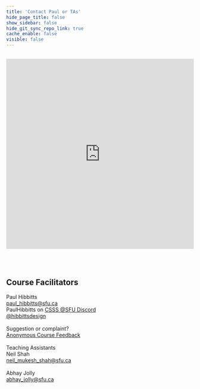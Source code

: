 ```yaml
---
title: 'Contact Paul or TAs'
hide_page_title: false
show_sidebar: false
hide_git_sync_repo_link: true
cache_enable: false
visible: false
---
```


<div class="row">
  <div class="col-md-7">
  <br><p><iframe id="livechat" style="margin-top: -16px; border: 1px #ffffff none;" src="https://hibbitts.rocket.chat/livechat?mode=popout" width="100%" height="510px" name="myiFrame" allowfullscreen="allowfullscreen"></iframe></p><br>
  </div>
  <div class="col-md-5 order-first order-md-2"><br>
  <h2>Course Facilitators</h2>
  Paul Hibbitts<br>  
  <i class="fa fa-envelope" aria-hidden="true"></i><a href="mailto:&#112;&#97;&#117;&#108;&#95;&#104;&#105;&#98;&#98;&#105;&#116;&#116;&#115;&#64;&#115;&#102;&#117;&#46;&#99;&#97;" class="external-link">
    &#112;&#97;&#117;&#108;&#95;&#104;&#105;&#98;&#98;&#105;&#116;&#116;&#115;&#64;&#115;&#102;&#117;&#46;&#99;&#97;
  </a><br>
  <i class="fa fa-comment" aria-hidden="true"></i> PaulHibbitts on <a href="https://t.co/GZQUc6iVjS">CSSS @SFU Discord</a><br>
  <i class="fa fa-twitter" aria-hidden="true"></i> <a href="https://twitter.com/hibbittsdesign">@hibbittsdesign</a><br><br>
  Suggestion or complaint?<br><i class="fa fa-bullhorn" aria-hidden="true"></i><a href="https://www.surveymonkey.ca/r/WD9D6HJ">Anonymous Course Feedback</a><br><br>
  Teaching Assistants<br>
  Neil Shah<br>  
    <i class="fa fa-envelope" aria-hidden="true"></i><a href="mailto:&#110;&#101;&#105;&#108;&#95;&#109;&#117;&#107;&#101;&#115;&#104;&#95;&#115;&#104;&#97;&#104;&#64;&#115;&#102;&#117;&#46;&#99;&#97;" class="external-link">
      &#110;&#101;&#105;&#108;&#95;&#109;&#117;&#107;&#101;&#115;&#104;&#95;&#115;&#104;&#97;&#104;&#64;&#115;&#102;&#117;&#46;&#99;&#97;
    </a><br><br>
  Abhay Jolly<br>  
    <i class="fa fa-envelope" aria-hidden="true"></i><a href="mailto:&#97;&#98;&#104;&#97;&#121;&#95;&#106;&#111;&#108;&#108;&#121;&#64;&#115;&#102;&#117;&#46;&#99;&#97;" class="external-link">
      &#97;&#98;&#104;&#97;&#121;&#95;&#106;&#111;&#108;&#108;&#121;&#64;&#115;&#102;&#117;&#46;&#99;&#97;
    </a><br><br>
  </div>
</div>
